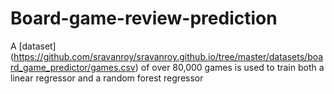 # Board-game-review-prediction
A [dataset] (https://github.com/sravanroy/sravanroy.github.io/tree/master/datasets/board_game_predictor/games.csv) of over 80,000 games is used to train both a linear regressor and a random forest regressor
